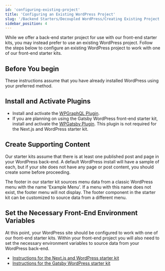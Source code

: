 ```yaml
---
id: 'configuring-existing-project'
title: 'Configuring an Existing WordPress Project'
slug: '/Backend Starters/Decoupled WordPress/Creating Existing Project'
sidebar_position: 4
---
```


While we offer a back-end starter project for use with our front-end starter kits,
you may instead prefer to use an existing WordPress project. Follow the steps
below to configure an existing WordPress project to work with one of our
front-end starter kits.

## Before You begin

These instructions assume that you have already installed WordPress using your
preferred method.

## Install and Activate Plugins

- Install and activate the [WPGraphQL Plugin](https://wordpress.org/plugins/wp-graphql/).
- If you are planning on using the Gatsby WordPress front-end starter kit,
install and activate the [WPGatsby Plugin](https://wordpress.org/plugins/wp-gatsby/).
This plugin is not required for the Next.js and WordPress starter kit.
## Create Supporting Content

Our starter kits assume that there is at least one published post and page in your
WordPress back-end. A default WordPress install will have a sample of each, but
if your site does not have any page or post content, you should create some
before proceeding.

The footer in our starter kit sources menu data from a classic WordPress menu
with the name 'Example Menu'. If a menu with this name does not exist, the
footer menu will not display. The footer component in the starter kit can be
customized to source data from a different menu.

## Set the Necessary Front-End Environment Variables

At this point, your WordPress site should be configured to work with one of our
front-end starter kits. Within your front-end project you will also need to set
the necessary environment variables to source data from your WordPress back-end.

* [Instructions for the Next.js and WordPress starter kit](/docs/Frontend%20Starters/Next.js/Next.js%20+%20WordPress/Setting%20Environment%20Variables)
* [Instructions for the Gatsby WordPress starter kit](docs/Frontend%20Starters/Gatsby%20WordPress/Setting%20Environment%20Variables)